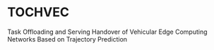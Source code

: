 # TOCHVEC

Task Offloading and Serving Handover of
Vehicular Edge Computing Networks
Based on Trajectory Prediction
